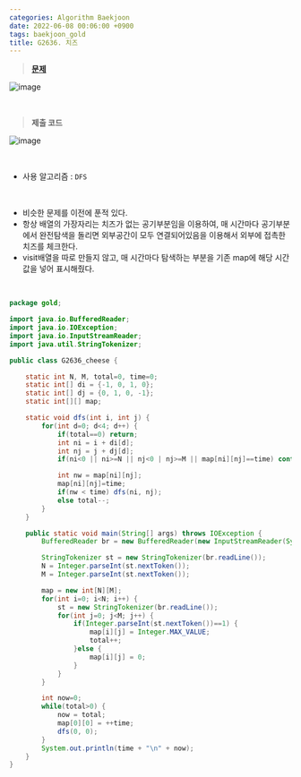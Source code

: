 ```yaml
---
categories: Algorithm Baekjoon
date: 2022-06-08 00:06:00 +0900
tags: baekjoon_gold
title: G2636. 치즈
---
```


> **[문제](https://www.acmicpc.net/problem/2636)**

![image](https://user-images.githubusercontent.com/80896077/172573269-0a8fdc1a-db95-463d-8178-551a96393dc8.png)

<br>

> **제출 코드**

![image](https://user-images.githubusercontent.com/80896077/172573298-24099b70-a071-481f-a5b1-34a56201b929.png)

<br>

- 사용 알고리즘 : `DFS`

<br>

- 비슷한 문제를 이전에 푼적 있다.
- 항상 배열의 가장자리는 치즈가 없는 공기부분임을 이용하여, 매 시간마다 공기부분에서 완전탐색을 돌리면 외부공간이 모두 연결되어있음을 이용해서 외부에 접촉한 치즈를 체크한다.
- visit배열을 따로 만들지 않고, 매 시간마다 탐색하는 부분을 기존 map에 해당 시간 값을 넣어 표시해줬다.

<br>

```java
package gold;

import java.io.BufferedReader;
import java.io.IOException;
import java.io.InputStreamReader;
import java.util.StringTokenizer;

public class G2636_cheese {

	static int N, M, total=0, time=0;
	static int[] di = {-1, 0, 1, 0};
	static int[] dj = {0, 1, 0, -1};
	static int[][] map;

	static void dfs(int i, int j) {
		for(int d=0; d<4; d++) {
			if(total==0) return;
			int ni = i + di[d];
			int nj = j + dj[d];
			if(ni<0 || ni>=N || nj<0 | nj>=M || map[ni][nj]==time) continue;

			int nw = map[ni][nj];
			map[ni][nj]=time;
			if(nw < time) dfs(ni, nj);
			else total--;
		}
	}

	public static void main(String[] args) throws IOException {
		BufferedReader br = new BufferedReader(new InputStreamReader(System.in));

		StringTokenizer st = new StringTokenizer(br.readLine());
		N = Integer.parseInt(st.nextToken());
		M = Integer.parseInt(st.nextToken());

		map = new int[N][M];
		for(int i=0; i<N; i++) {
			st = new StringTokenizer(br.readLine());
			for(int j=0; j<M; j++) {
				if(Integer.parseInt(st.nextToken())==1) {
					map[i][j] = Integer.MAX_VALUE;
					total++;
				}else {
					map[i][j] = 0;
				}
			}
		}

		int now=0;
		while(total>0) {
			now = total;
			map[0][0] = ++time;
			dfs(0, 0);
		}
		System.out.println(time + "\n" + now);
	}
}
```
